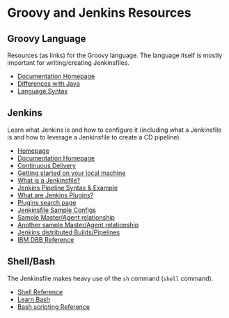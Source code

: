 # Groovy and Jenkins Resources

## Groovy Language
Resources (as links) for the Groovy language. The language itself is mostly important for writing/creating Jenkinsfiles.

- [Documentation Homepage](http://groovy-lang.org/documentation.html#gettingstarted)
- [Differences with Java](http://groovy-lang.org/differences.html)
- [Language Syntax](http://groovy-lang.org/syntax.html)

## Jenkins
Learn what Jenkins is and how to configure it (including what a Jenkinsfile is and how to leverage a Jenkinsfile to create a CD pipeline).

- [Homepage](https://jenkins.io/)
- [Documentation Homepage](https://jenkins.io/doc/)
- [Continuous Delivery](https://jenkins.io/solutions/pipeline/)
- [Getting started on your local machine](https://jenkins.io/doc/pipeline/tour/getting-started/)
- [What is a Jenkinsfile?](https://jenkins.io/doc/book/pipeline/jenkinsfile/)
- [Jenkins Pipeline Syntax & Example](https://jenkins.io/doc/book/pipeline/syntax/)
- [What are Jenkins Plugins?](https://jenkins.io/doc/book/managing/plugins/)
- [Plugins search page](https://plugins.jenkins.io/)
- [Jenkinsfile Sample Configs](https://github.com/jenkinsci/pipeline-examples)
- [Sample Master/Agent relationship](https://www.quora.com/What-is-the-use-of-master-and-slave-in-Jenkins)
- [Another sample Master/Agent relationship](https://blog.knoldus.com/setting-up-master-slave-machines-using-jenkins/)
- [Jenkins distributed Builds/Pipelines](https://wiki.jenkins.io/display/JENKINS/Distributed+builds#Distributedbuilds-Mastertoagentconnections)
- [IBM DBB Reference](https://github.com/IBM/dbb)

## Shell/Bash
The Jenkinsfile makes heavy use of the `sh` command (`shell` command). 
- [Shell Reference](https://www.learnshell.org/)
- [Learn Bash](https://learnxinyminutes.com/docs/bash/)
- [Bash scripting Reference](https://devhints.io/bash)